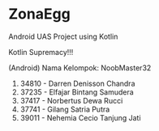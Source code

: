 # ZonaEgg
Android UAS Project using Kotlin

Kotlin Supremacy!!!

(Android)
Nama Kelompok: NoobMaster32
1. 34810 - Darren Denisson Chandra
2. 37235 - Elfajar Bintang Samudera
3. 37417 - Norbertus Dewa Rucci
4. 37741 - Gilang Satria Putra
5. 39011 - Nehemia Cecio Tanjung Jati
